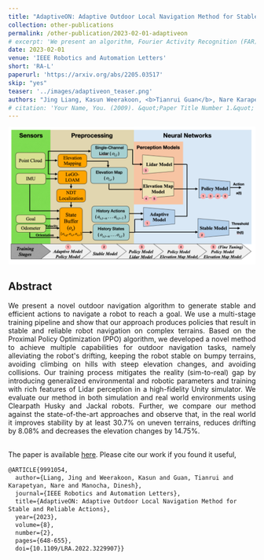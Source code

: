 ```yaml
---
title: "AdaptiveON: Adaptive Outdoor Local Navigation Method for Stable and Reliable Actions"
collection: other-publications
permalink: /other-publication/2023-02-01-adaptiveon
# excerpt: 'We present an algorithm, Fourier Activity Recognition (FAR), for UAV video activity recognition. Our formulation uses a novel Fourier object disentanglement method to innately separate out the human agent (which is typically small) from the background. Our disentanglement technique operates in the frequency domain to characterize the extent of temporal change of spatial pixels, and exploits convolution-multiplication properties of Fourier transform to map this representation to the corresponding object-background entangled features obtained from the network. To encapsulate contextual information and long-range space-time dependencies, we present a novel Fourier Attention algorithm, which emulates the benefits of self-attention by modeling the weighted outer product in the frequency domain. Our Fourier attention formulation uses much fewer computations than self-attention. We have evaluated our approach on multiple UAV datasets including UAV Human RGB, UAV Human Night, Drone Action, and NEC Drone. We demonstrate a relative improvement of 8.02% - 38.69% in top-1 accuracy and up to 3 times faster over prior works.'
date: 2023-02-01
venue: 'IEEE Robotics and Automation Letters'
short: 'RA-L'
paperurl: 'https://arxiv.org/abs/2205.03517'
skip: "yes"
teaser: '../images/adaptiveon_teaser.png'
authors: "Jing Liang, Kasun Weerakoon, <b>Tianrui Guan</b>, Nare Karapetyan, Dinesh Manocha"
# citation: 'Your Name, You. (2009). &quot;Paper Title Number 1.&quot; <i>Journal 1</i>. 1(1).'
---
```


<p style="text-align:center;">
<img src="../images/adaptiveon_teaser.png" width="800">
</p>

## Abstract

<div style="text-align: justify"> We present a novel outdoor navigation algorithm to generate stable and efficient actions to navigate a robot to reach a goal. We use a multi-stage training pipeline and show that our approach produces policies that result in stable and reliable robot navigation on complex terrains. Based on the Proximal Policy Optimization (PPO) algorithm, we developed a novel method to achieve multiple capabilities for outdoor navigation tasks, namely alleviating the robot's drifting, keeping the robot stable on bumpy terrains, avoiding climbing on hills with steep elevation changes, and avoiding collisions. Our training process mitigates the reality (sim-to-real) gap by introducing generalized environmental and robotic parameters and training with rich features of Lidar perception in a high-fidelity Unity simulator. We evaluate our method in both simulation and real world environments using Clearpath Husky and Jackal robots. Further, we compare our method against the state-of-the-art approaches and observe that, in the real world it improves stability by at least 30.7% on uneven terrains, reduces drifting by 8.08% and decreases the elevation changes by 14.75%.</div>

<br>

The paper is available [here](https://arxiv.org/abs/2205.03517). Please cite our work if you found it useful,

```
@ARTICLE{9991054,
  author={Liang, Jing and Weerakoon, Kasun and Guan, Tianrui and Karapetyan, Nare and Manocha, Dinesh},
  journal={IEEE Robotics and Automation Letters}, 
  title={AdaptiveON: Adaptive Outdoor Local Navigation Method for Stable and Reliable Actions}, 
  year={2023},
  volume={8},
  number={2},
  pages={648-655},
  doi={10.1109/LRA.2022.3229907}}
```
